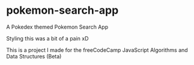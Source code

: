 # pokemon-search-app
A Pokedex themed Pokemon Search App 

Styling this was a bit of a pain xD

This is a project I made for the freeCodeCamp JavaScript Algorithms and Data Structures (Beta)
